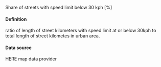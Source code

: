Share of streets with speed limit below 30 kph [%]
#### Definition
ratio of length of street kilometers with speed limit at or below 30kph to total length of street kilometes in urban area.
#### Data source
HERE map data provider